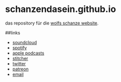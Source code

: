 # schanzendasein.github.io

das repository für die [wolfs schanze website](https://schanzendasein.github.io/).


##links
* [soundcloud](https://soundcloud.com/wolfs_schanze)
* [spotify](https://open.spotify.com/show/6kkRFYISPrD56Fp4rjpPiG?si=pGxvZfDkTDSnXH6WPCd2GA)
* [apple podcasts](https://podcasts.apple.com/de/podcast/wolfs-schanze/id1498366143)
* [stitcher](https://www.stitcher.com/podcast/wolfs-schanze)
* [twitter](https://twitter.com/schanzendasein)
* [patreon](https://www.patreon.com/wolfs_schanze)
* [email](wolfs_schanze@outlook.de)